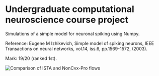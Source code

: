 # Undergraduate computational neuroscience course project

Simulations of a simple model for neuronal spiking using Numpy.

Reference: Eugene M Izhikevich, Simple model of spiking neurons, IEEE Transactions on neural networks, vol.14, iss.6, pp.1569-1572, (2003).

Mark: 19/20 (ranked 1st).

![Comparison of ISTA and NonCvx-Pro flows](imgs/flows.png)
